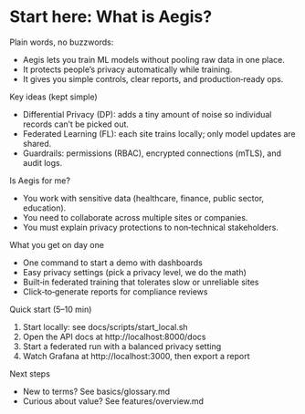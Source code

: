 # Start here: What is Aegis?

Plain words, no buzzwords:
- Aegis lets you train ML models without pooling raw data in one place.
- It protects people’s privacy automatically while training.
- It gives you simple controls, clear reports, and production‑ready ops.

Key ideas (kept simple)
- Differential Privacy (DP): adds a tiny amount of noise so individual records can’t be picked out.
- Federated Learning (FL): each site trains locally; only model updates are shared.
- Guardrails: permissions (RBAC), encrypted connections (mTLS), and audit logs.

Is Aegis for me?
- You work with sensitive data (healthcare, finance, public sector, education).
- You need to collaborate across multiple sites or companies.
- You must explain privacy protections to non‑technical stakeholders.

What you get on day one
- One command to start a demo with dashboards
- Easy privacy settings (pick a privacy level, we do the math)
- Built‑in federated training that tolerates slow or unreliable sites
- Click‑to‑generate reports for compliance reviews

Quick start (5–10 min)
1) Start locally: see docs/scripts/start_local.sh
2) Open the API docs at http://localhost:8000/docs
3) Start a federated run with a balanced privacy setting
4) Watch Grafana at http://localhost:3000, then export a report

Next steps
- New to terms? See basics/glossary.md
- Curious about value? See features/overview.md
